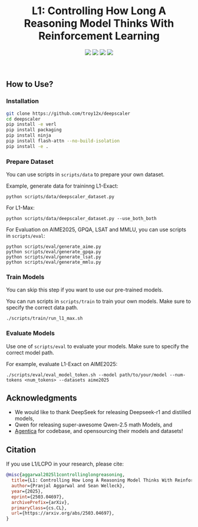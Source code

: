 <div align="center">
    <h1> L1: Controlling How Long A Reasoning Model Thinks With Reinforcement Learning</h1>
    <a href="https://cmu-l3.github.io/l1"><img src="https://img.shields.io/website?down_message=down&style=for-the-badge&up_message=up&url=https%3A%2F%2Fcmu-l3.github.io/l1"></a>
<a href="https://arxiv.org/abs/2503.04697"><img src="https://img.shields.io/badge/arXiv-2504.04697-red.svg?style=for-the-badge"></a>
<a href="https://huggingface.co/collections/l3lab/l1-67cacf4e39c176ca4e9890f4"><img src="https://img.shields.io/badge/Hugging%20Face-Model-blue?style=for-the-badge&logo=huggingface"></a>
<a href="https://colab.research.google.com/drive/1E7A327gO5ph06-kZ6E71AWmqQxLE0kqX?usp=sharing"><img src="https://img.shields.io/badge/Colab-Notebook-orange?style=for-the-badge&logo=googlecolab"></a>
    <br>
</div>

<br>
<br>

## How to Use?

### Installation

```bash
git clone https://github.com/troy12x/deepscaler
cd deepscaler
pip install -e verl
pip install packaging
pip install ninja
pip install flash-attn --no-build-isolation
pip install -e .
```


### Prepare Dataset

You can use scripts in `scripts/data` to prepare your own dataset.

Example, generate data for traininng L1-Exact:
```
python scripts/data/deepscaler_dataset.py 
```

For L1-Max:
```
python scripts/data/deepscaler_dataset.py --use_both_both
```

For Evaluation on AIME2025, GPQA, LSAT and MMLU, you can use scripts in `scripts/eval`:
```
python scripts/eval/generate_aime.py
python scripts/eval/generate_gpqa.py
python scripts/eval/generate_lsat.py
python scripts/eval/generate_mmlu.py
```

### Train Models

You can skip this step if you want to use our pre-trained models.

You can run scripts in `scripts/train` to train your own models. Make sure to specify the correct data path.

```
./scripts/train/run_l1_max.sh
```

### Evaluate Models

Use one of `scripts/eval` to evaluate your models. Make sure to specify the correct model path.

For example, evaluate L1-Exact on AIME2025:
```
./scripts/eval/eval_model_token.sh --model path/to/your/model --num-tokens <num_tokens> --datasets aime2025
```

## Acknowledgments

- We would like to thank DeepSeek for releasing Deepseek-r1 and distilled models, 
- Qwen for releasing super-awesome Qwen-2.5 math Models, and 
- [Agentica](https://github.com/agentica-project/deepscaler) for codebase, and opensourcing their models and datasets! 


## Citation

If you use L1/LCPO in your research, please cite:

```bibtex
@misc{aggarwal2025l1controllinglongreasoning,
  title={L1: Controlling How Long A Reasoning Model Thinks With Reinforcement Learning}, 
  author={Pranjal Aggarwal and Sean Welleck},
  year={2025},
  eprint={2503.04697},
  archivePrefix={arXiv},
  primaryClass={cs.CL},
  url={https://arxiv.org/abs/2503.04697}, 
}
```


